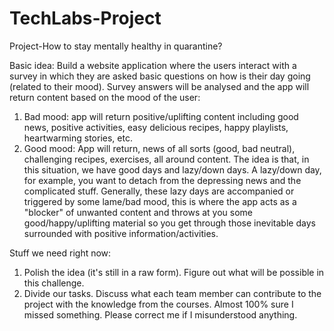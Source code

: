 # TechLabs-Project
Project-How to stay mentally healthy in quarantine?

Basic idea: Build a website application where the users interact with a survey in which they are asked basic questions on how is their day going (related to their mood). Survey answers will be analysed and the app will return content based on the mood of the user:

1. Bad mood: app will return positive/uplifting content including good news, positive activities, easy delicious recipes, happy playlists, heartwarming stories,  etc.
2. Good mood: App will return, news of all sorts (good, bad neutral), challenging recipes, exercises, all around content.
The idea is that, in this situation, we have good days and lazy/down days. A lazy/down day, for example, you want to detach from the depressing news and the complicated stuff. Generally, these lazy days are accompanied or triggered by some lame/bad mood, this is where the app acts as a "blocker" of unwanted content and throws at you some good/happy/uplifting material so you get through those inevitable days surrounded with positive information/activities.

Stuff we need right now:
1. Polish the idea (it's still in a raw form). Figure out what will be possible in this challenge.
2. Divide our tasks. Discuss what each team member can contribute to the project with the knowledge from the courses.
Almost 100% sure I missed something. Please correct me if I misunderstood anything.

